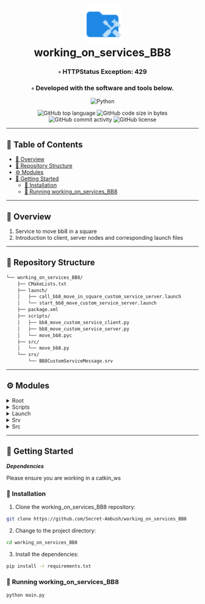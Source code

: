 <div align="center">
<h1 align="center">
<img src="https://raw.githubusercontent.com/PKief/vscode-material-icon-theme/ec559a9f6bfd399b82bb44393651661b08aaf7ba/icons/folder-project.svg" width="100" />
<br>working_on_services_BB8
</h1>
<h3>◦ HTTPStatus Exception: 429</h3>
<h3>◦ Developed with the software and tools below.</h3>

<p align="center">
<img src="https://img.shields.io/badge/Python-3776AB.svg?style&logo=Python&logoColor=white" alt="Python" />
</p>
<img src="https://img.shields.io/github/languages/top/Secret-Ambush/working_on_services_BB8?style&color=5D6D7E" alt="GitHub top language" />
<img src="https://img.shields.io/github/languages/code-size/Secret-Ambush/working_on_services_BB8?style&color=5D6D7E" alt="GitHub code size in bytes" />
<img src="https://img.shields.io/github/commit-activity/m/Secret-Ambush/working_on_services_BB8?style&color=5D6D7E" alt="GitHub commit activity" />
<img src="https://img.shields.io/github/license/Secret-Ambush/working_on_services_BB8?style&color=5D6D7E" alt="GitHub license" />
</div>

---

## 📖 Table of Contents
- [📍 Overview](#-overview)
- [📂 Repository Structure](#-repository-structure)
- [⚙️ Modules](#modules)
- [🚀 Getting Started](#-getting-started)
    - [🔧 Installation](#-installation)
    - [🤖 Running working_on_services_BB8](#-running-working_on_services_BB8)

---


## 📍 Overview

1) Service to move bb8 in a square
2) Introduction to client, server nodes and corresponding launch files

---


## 📂 Repository Structure

```sh
└── working_on_services_BB8/
    ├── CMakeLists.txt
    ├── launch/
    │   ├── call_bb8_move_in_square_custom_service_server.launch
    │   └── start_bb8_move_custom_service_server.launch
    ├── package.xml
    ├── scripts/
    │   ├── bb8_move_custom_service_client.py
    │   ├── bb8_move_custom_service_server.py
    │   └── move_bb8.pyc
    ├── src/
    │   └── move_bb8.py
    └── srv/
        └── BB8CustomServiceMessage.srv
```


---

## ⚙️ Modules

<details closed><summary>Root</summary>

| File                                                                                                | Summary                   |
| ---                                                                                                 | ---                       |
| [CMakeLists.txt](https://github.com/Secret-Ambush/working_on_services_BB8/blob/main/CMakeLists.txt) | HTTPStatus Exception: 429 |

</details>

<details closed><summary>Scripts</summary>

| File                                                                                                                                              | Summary                   |
| ---                                                                                                                                               | ---                       |
| [bb8_move_custom_service_client.py](https://github.com/Secret-Ambush/working_on_services_BB8/blob/main/scripts/bb8_move_custom_service_client.py) | HTTPStatus Exception: 429 |
| [bb8_move_custom_service_server.py](https://github.com/Secret-Ambush/working_on_services_BB8/blob/main/scripts/bb8_move_custom_service_server.py) | HTTPStatus Exception: 429 |

</details>

<details closed><summary>Launch</summary>

| File                                                                                                                                                                                   | Summary                   |
| ---                                                                                                                                                                                    | ---                       |
| [start_bb8_move_custom_service_server.launch](https://github.com/Secret-Ambush/working_on_services_BB8/blob/main/launch/start_bb8_move_custom_service_server.launch)                   | HTTPStatus Exception: 429 |
| [call_bb8_move_in_square_custom_service_server.launch](https://github.com/Secret-Ambush/working_on_services_BB8/blob/main/launch/call_bb8_move_in_square_custom_service_server.launch) | HTTPStatus Exception: 429 |

</details>

<details closed><summary>Srv</summary>

| File                                                                                                                              | Summary                   |
| ---                                                                                                                               | ---                       |
| [BB8CustomServiceMessage.srv](https://github.com/Secret-Ambush/working_on_services_BB8/blob/main/srv/BB8CustomServiceMessage.srv) | HTTPStatus Exception: 429 |

</details>

<details closed><summary>Src</summary>

| File                                                                                              | Summary                   |
| ---                                                                                               | ---                       |
| [move_bb8.py](https://github.com/Secret-Ambush/working_on_services_BB8/blob/main/src/move_bb8.py) | HTTPStatus Exception: 429 |

</details>

---

## 🚀 Getting Started

***Dependencies***

Please ensure you are working in a catkin_ws

### 🔧 Installation

1. Clone the working_on_services_BB8 repository:
```sh
git clone https://github.com/Secret-Ambush/working_on_services_BB8
```

2. Change to the project directory:
```sh
cd working_on_services_BB8
```

3. Install the dependencies:
```sh
pip install -r requirements.txt
```

### 🤖 Running working_on_services_BB8

```sh
python main.py
```

